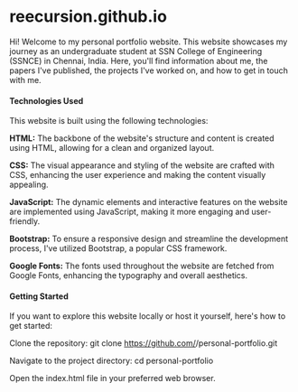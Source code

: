 # reecursion.github.io
Hi! Welcome to my personal portfolio website.
This website showcases my journey as an undergraduate student at SSN College of Engineering (SSNCE) in Chennai, India. 
Here, you'll find information about me, the papers I've published, the projects I've worked on, and how to get in touch with me.

<h4>Technologies Used</h4>

This website is built using the following technologies:

<b>HTML:</b> The backbone of the website's structure and content is created using HTML, allowing for a clean and organized layout. <br>

<b>CSS:</b> The visual appearance and styling of the website are crafted with CSS, enhancing the user experience and making the content visually appealing. <br>

<b>JavaScript:</b> The dynamic elements and interactive features on the website are implemented using JavaScript, making it more engaging and user-friendly.<br>

<b>Bootstrap:</b> To ensure a responsive design and streamline the development process, I've utilized Bootstrap, a popular CSS framework.<br>

<b>Google Fonts:</b> The fonts used throughout the website are fetched from Google Fonts, enhancing the typography and overall aesthetics.<br>

<h4>Getting Started</h4>

If you want to explore this website locally or host it yourself, here's how to get started:

Clone the repository: git clone https://github.com/<your-username>/personal-portfolio.git

Navigate to the project directory: cd personal-portfolio

Open the index.html file in your preferred web browser.
